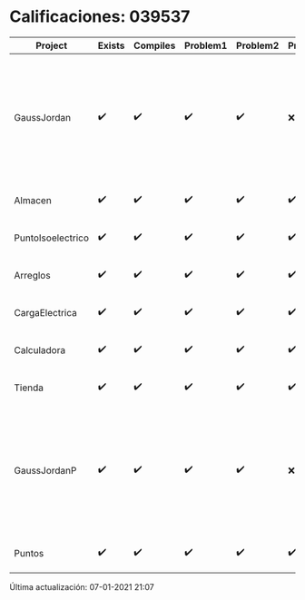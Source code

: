 # Calificaciones: 039537
|Project|Exists|Compiles|Problem1|Problem2|Problem3|Extra|Grade|CommitHash|CommitDate|CheckDate|DueDate|Comments|
|-|-|-|-|-|-|-|-|-|-|-|-|-|
|GaussJordan|✔️|✔️|✔️|✔️|❌|❌|10.0|9d6dc0ad5b21bbb3e6af324e1c17672b28452298|29-10-2020 14:32:58|29-10-2020 21:39:33|29-10-2020 21:00:00|//No avisa al usuario que el sistema no tiene solución/No intercambia las filas cuando un pivote es cero|
|Almacen|✔️|✔️|✔️|✔️|✔️|✔️|10.0|83c08c038a1f197237528cae76efafcaf743d187|27-11-2020 12:41:58|27-11-2020 21:14:06|04-12-2020 21:00:00|///|
|PuntoIsoelectrico|✔️|✔️|✔️|✔️|✔️|✔️|10.0|14db591fc147e893c7e482c7856cb43a4446516d|27-11-2020 12:50:20|27-11-2020 21:12:42|26-11-2020 21:00:00|///|
|Arreglos|✔️|✔️|✔️|✔️|✔️|✔️|10.0|8760253d9374b91c04075798c585ceab9dff917b|15-10-2020 15:18:16|27-10-2020 22:29:37|22-10-2020 21:00:00|///|
|CargaElectrica|✔️|✔️|✔️|✔️|✔️|✔️|10.0|6686d63dfef30f510f89e5bf3a50177e328b5b87|16-11-2020 13:01:40|16-11-2020 21:19:56|19-11-2020 21:00:00|///|
|Calculadora|✔️|✔️|✔️|✔️|✔️|✔️|10.0|d99465d468b8d2e1d35ec66dc6dc51ca7941df8c|09-10-2020 11:04:00|15-10-2020 21:24:51|15-10-2020 21:00:00|nan|
|Tienda|✔️|✔️|✔️|✔️|✔️|✔️|10.0|3b3a45143faeee04827a9c9ccb35cc3b30b863be|07-12-2020 11:08:23|08-12-2020 21:04:25|11-12-2020 21:00:00|///|
|GaussJordanP|✔️|✔️|✔️|✔️|❌|❌|8.666666666666668|630f199711b0ee61d2f5ab6ed96f9bf50d65afdd|07-01-2021 14:58:03|07-01-2021 21:06:40|14-01-2021 21:00:00|//No avisa al usuario que el sistema no tiene solución/No intercambia las filas cuando un pivote es cero|
|Puntos|✔️|✔️|✔️|✔️|✔️|✔️|10.0|8d133152707dafbf62622b55211466791e4c9642|03-11-2020 11:22:37|03-11-2020 21:33:06|05-11-2020 21:00:00|///|

Última actualización: 07-01-2021 21:07
